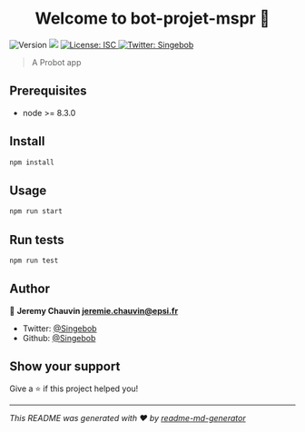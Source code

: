 <h1 align="center">Welcome to bot-projet-mspr 👋</h1>
<p>
  <img alt="Version" src="https://img.shields.io/badge/version-1.1.0-blue.svg?cacheSeconds=2592000" />
  <img src="https://img.shields.io/badge/node-%3E%3D%208.3.0-blue.svg" />
  <a href="#" target="_blank">
    <img alt="License: ISC" src="https://img.shields.io/badge/License-ISC-yellow.svg" />
  </a>
  <a href="https://twitter.com/Singebob" target="_blank">
    <img alt="Twitter: Singebob" src="https://img.shields.io/twitter/follow/Singebob.svg?style=social" />
  </a>
</p>

> A Probot app

## Prerequisites

- node >= 8.3.0

## Install

```sh
npm install
```

## Usage

```sh
npm run start
```

## Run tests

```sh
npm run test
```

## Author

👤 **Jeremy Chauvin <jeremie.chauvin@epsi.fr>**

* Twitter: [@Singebob](https://twitter.com/Singebob)
* Github: [@Singebob](https://github.com/Singebob)

## Show your support

Give a ⭐️ if this project helped you!

***
_This README was generated with ❤️ by [readme-md-generator](https://github.com/kefranabg/readme-md-generator)_